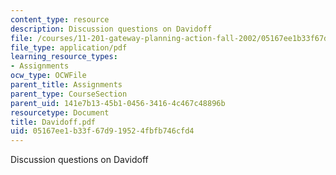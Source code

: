 ```yaml
---
content_type: resource
description: Discussion questions on Davidoff
file: /courses/11-201-gateway-planning-action-fall-2002/05167ee1b33f67d919524fbfb746cfd4_Davidoff.pdf
file_type: application/pdf
learning_resource_types:
- Assignments
ocw_type: OCWFile
parent_title: Assignments
parent_type: CourseSection
parent_uid: 141e7b13-45b1-0456-3416-4c467c48896b
resourcetype: Document
title: Davidoff.pdf
uid: 05167ee1-b33f-67d9-1952-4fbfb746cfd4
---
```

Discussion questions on Davidoff

